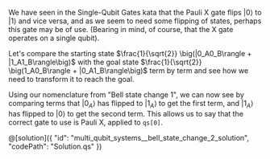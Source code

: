 We have seen in the Single-Qubit Gates kata that the Pauli X gate flips $|0\rangle$ to $|1\rangle$ and vice versa, and as we seem to need some flipping of states, perhaps this gate may be of use. (Bearing in mind, of course, that the X gate operates on a single qubit).

Let's compare the starting state $\frac{1}{\sqrt{2}} \big(|0_A0_B\rangle + |1_A1_B\rangle\big)$ with the goal state $\frac{1}{\sqrt{2}} \big(1_A0_B\rangle + |0_A1_B\rangle\big)$ term by term and see how we need to transform it to reach the goal.

Using our nomenclature from "Bell state change  1", we can now see by comparing terms that $|0_{A}\rangle$ has flipped to $|1_A\rangle$ to get the first term, and $|1_{A}\rangle$ has flipped to $|0\rangle$ to get the second term. This allows us to say that the correct gate to use is Pauli X, applied to `qs[0]`.

@[solution]({
"id": "multi_qubit_systems__bell_state_change_2_solution",
"codePath": "Solution.qs"
})

